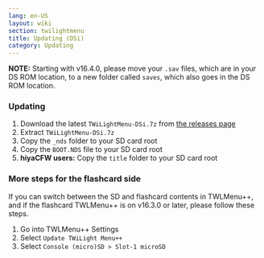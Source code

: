 ```yaml
---
lang: en-US
layout: wiki
section: twilightmenu
title: Updating (DSi)
category: Updating
---
```

**NOTE:** Starting with v16.4.0, please move your `.sav` files, which are in your DS ROM location, to a new folder called `saves`, which also goes in the DS ROM location.

### Updating
1. Download the latest `TWiLightMenu-DSi.7z` from [the releases page](https://github.com/DS-Homebrew/TWiLightMenu/releases)
1. Extract `TWiLightMenu-DSi.7z`
1. Copy the `_nds` folder to your SD card root
1. Copy the `BOOT.NDS` file to your SD card root
1. **hiyaCFW users:** Copy the `title` folder to your SD card root

### More steps for the flashcard side

If you can switch between the SD and flashcard contents in TWLMenu++, and if the flashcard TWLMenu++ is on v16.3.0 or later, please follow these steps.

1. Go into TWLMenu++ Settings
1. Select `Update TWiLight Menu++`
1. Select `Console (micro)SD > Slot-1 microSD`
